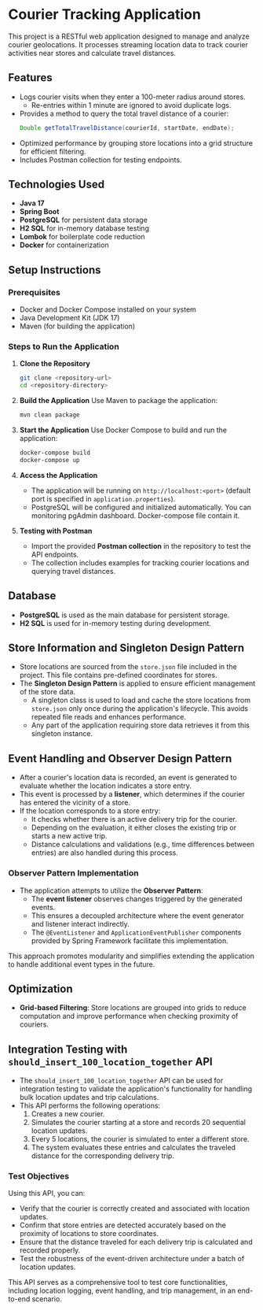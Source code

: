 
# Courier Tracking Application

This project is a RESTful web application designed to manage and analyze courier geolocations. It processes streaming location data to track courier activities near stores and calculate travel distances.

## Features
- Logs courier visits when they enter a 100-meter radius around stores.
    - Re-entries within 1 minute are ignored to avoid duplicate logs.
- Provides a method to query the total travel distance of a courier:
  ```java
  Double getTotalTravelDistance(courierId, startDate, endDate);
  ```
- Optimized performance by grouping store locations into a grid structure for efficient filtering.
- Includes Postman collection for testing endpoints.

## Technologies Used
- **Java 17**
- **Spring Boot**
- **PostgreSQL** for persistent data storage
- **H2 SQL** for in-memory database testing
- **Lombok** for boilerplate code reduction
- **Docker** for containerization

## Setup Instructions

### Prerequisites
- Docker and Docker Compose installed on your system
- Java Development Kit (JDK 17)
- Maven (for building the application)

### Steps to Run the Application
1. **Clone the Repository**
   ```bash
   git clone <repository-url>
   cd <repository-directory>
   ```

2. **Build the Application**
   Use Maven to package the application:
   ```bash
   mvn clean package
   ```

3. **Start the Application**
   Use Docker Compose to build and run the application:
   ```bash
   docker-compose build
   docker-compose up
   ```

4. **Access the Application**
    - The application will be running on `http://localhost:<port>` (default port is specified in `application.properties`).
    - PostgreSQL will be configured and initialized automatically. You can monitoring pgAdmin dashboard. Docker-compose file contain it.

5. **Testing with Postman**
    - Import the provided **Postman collection** in the repository to test the API endpoints.
    - The collection includes examples for tracking courier locations and querying travel distances.

## Database
- **PostgreSQL** is used as the main database for persistent storage.
- **H2 SQL** is used for in-memory testing during development.

## Store Information and Singleton Design Pattern
- Store locations are sourced from the `store.json` file included in the project. This file contains pre-defined coordinates for stores.
- The **Singleton Design Pattern** is applied to ensure efficient management of the store data.
   - A singleton class is used to load and cache the store locations from `store.json` only once during the application's lifecycle. This avoids repeated file reads and enhances performance.
   - Any part of the application requiring store data retrieves it from this singleton instance.

## Event Handling and Observer Design Pattern

- After a courier's location data is recorded, an event is generated to evaluate whether the location indicates a store entry.
- This event is processed by a **listener**, which determines if the courier has entered the vicinity of a store.
- If the location corresponds to a store entry:
    - It checks whether there is an active delivery trip for the courier.
    - Depending on the evaluation, it either closes the existing trip or starts a new active trip.
    - Distance calculations and validations (e.g., time differences between entries) are also handled during this process.

### Observer Pattern Implementation
- The application attempts to utilize the **Observer Pattern**:
    - The **event listener** observes changes triggered by the generated events.
    - This ensures a decoupled architecture where the event generator and listener interact indirectly.
    - The `@EventListener` and `ApplicationEventPublisher` components provided by Spring Framework facilitate this implementation.

This approach promotes modularity and simplifies extending the application to handle additional event types in the future.


## Optimization
- **Grid-based Filtering**: Store locations are grouped into grids to reduce computation and improve performance when checking proximity of couriers.


## Integration Testing with `should_insert_100_location_together` API

- The `should_insert_100_location_together` API can be used for integration testing to validate the application's functionality for handling bulk location updates and trip calculations.
- This API performs the following operations:
    1. Creates a new courier.
    2. Simulates the courier starting at a store and records 20 sequential location updates.
    3. Every 5 locations, the courier is simulated to enter a different store.
    4. The system evaluates these entries and calculates the traveled distance for the corresponding delivery trip.

### Test Objectives
Using this API, you can:
- Verify that the courier is correctly created and associated with location updates.
- Confirm that store entries are detected accurately based on the proximity of locations to store coordinates.
- Ensure that the distance traveled for each delivery trip is calculated and recorded properly.
- Test the robustness of the event-driven architecture under a batch of location updates.

This API serves as a comprehensive tool to test core functionalities, including location logging, event handling, and trip management, in an end-to-end scenario.
